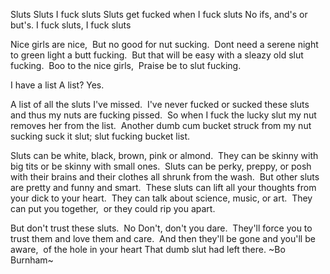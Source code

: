 ---
---
Sluts
Sluts
I fuck sluts
Sluts get fucked when I fuck sluts
No ifs, and's or but's.
I fuck sluts, I fuck sluts

Nice girls are nice, 
But no good for nut sucking. 
Dont need a serene night
to green light a butt fucking. 
But that will be easy
with a sleazy old slut fucking. 
Boo to the nice girls, 
Praise be to slut fucking.

I have a list
A list?
Yes.

A list of all the sluts I've missed. 
I've never fucked or sucked these sluts
and thus my nuts are fucking pissed. 
So when I fuck the lucky slut
my nut removes her from the list. 
Another dumb cum bucket struck
from my nut sucking suck it slut;
slut fucking bucket list.

Sluts can be white, black,
brown, pink or almond. 
They can be skinny with big tits
or be skinny with small ones. 
Sluts can be perky,
preppy, or posh
with their brains and their clothes
all shrunk from the wash. 
But other sluts are pretty
and funny and smart. 
These sluts can lift all your thoughts
from your dick to your heart. 
They can talk about science,
music, or art. 
They can put you together, 
or they could rip you apart.

But don't trust these sluts. 
No Don't, don't you dare. 
They'll force you to
trust them and love them
and care. 
And then they'll be gone
and you'll be aware, 
of the hole in your heart
That dumb slut had left there.
~Bo Burnham~
